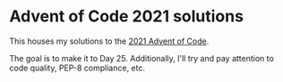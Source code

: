 # Advent of Code 2021 solutions

This houses my solutions to the [2021 Advent of Code](https://adventofcode.com/2021/).  

The goal is to make it to Day 25.  Additionally, I'll try and pay attention to code quality, PEP-8 compliance, etc. 
